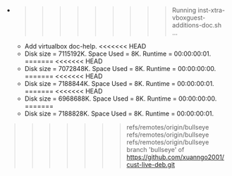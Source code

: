 * >>>>>>>>> Running inst-xtra-vboxguest-additions-doc.sh ...
  * Add virtualbox doc-help.
<<<<<<< HEAD
  * Disk size = 7115192K. Space Used = 8K. Runtime = 00:00:00:01.
=======
<<<<<<< HEAD
  * Disk size = 7072848K. Space Used = 8K. Runtime = 00:00:00:00.
=======
<<<<<<< HEAD
  * Disk size = 7188844K. Space Used = 8K. Runtime = 00:00:00:01.
=======
<<<<<<< HEAD
  * Disk size = 6968688K. Space Used = 8K. Runtime = 00:00:00:00.
=======
  * Disk size = 7188828K. Space Used = 8K. Runtime = 00:00:00:01.
>>>>>>> refs/remotes/origin/bullseye
>>>>>>> refs/remotes/origin/bullseye
>>>>>>> refs/remotes/origin/bullseye
>>>>>>> branch 'bullseye' of https://github.com/xuanngo2001/cust-live-deb.git
